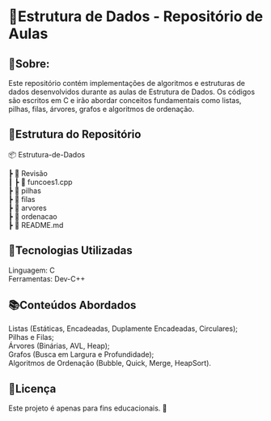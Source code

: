 <h1>📌Estrutura de Dados - Repositório de Aulas</h1>

<h2>📖Sobre:</h2>
Este repositório contém implementações de algoritmos e estruturas de dados desenvolvidos durante as aulas de Estrutura de Dados. Os códigos são escritos em C e irão abordar conceitos fundamentais como listas, pilhas, filas, árvores, grafos e algoritmos de ordenação.
</br>
<h2>📂Estrutura do Repositório</h2>
📦 Estrutura-de-Dados

 ┣ 📂 Revisão </br>
 ┃ ┣ 📜 funcoes1.cpp </br>
 ┣ 📂 pilhas </br>
 ┣ 📂 filas </br>
 ┣ 📂 arvores </br>
 ┣ 📂 ordenacao </br>
 ┣ 📜 README.md

 
<h2>🚀Tecnologias Utilizadas</h2>
Linguagem: C </br>
Ferramentas: Dev-C++


<h2>📚Conteúdos Abordados</h2>
 Listas (Estáticas, Encadeadas, Duplamente Encadeadas, Circulares);</br>
 Pilhas e Filas;</br>
 Árvores (Binárias, AVL, Heap);</br>
 Grafos (Busca em Largura e Profundidade);</br>
 Algoritmos de Ordenação (Bubble, Quick, Merge, HeapSort).</br>


<h2>📄Licença</h2>
Este projeto é apenas para fins educacionais. 🚀
